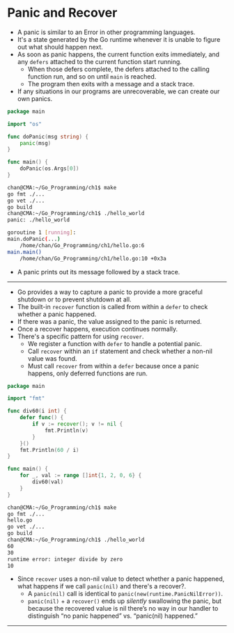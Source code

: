 # Panic and Recover

- A panic is similar to an Error in other programming languages.
- It's a state generated by the Go runtime whenever it is unable to figure out what should happen next.
- As soon as panic happens, the current function exits immediately, and any `defers` attached to the current function start running.
  - When those defers complete, the defers attached to the calling function run, and so on until `main` is reached.
  - The program then exits with a message and a stack trace.
- If any situations in our programs are unrecoverable, we can create our own panics. 

```go
package main

import "os"

func doPanic(msg string) {
	panic(msg)
}

func main() {
	doPanic(os.Args[0])
}
```

```sh
chan@CMA:~/Go_Programming/ch1$ make
go fmt ./...
go vet ./...
go build
chan@CMA:~/Go_Programming/ch1$ ./hello_world
panic: ./hello_world

goroutine 1 [running]:
main.doPanic(...)
	/home/chan/Go_Programming/ch1/hello.go:6
main.main()
	/home/chan/Go_Programming/ch1/hello.go:10 +0x3a
```

- A panic prints out its message followed by a stack trace.

---

- Go provides a way to capture a panic to provide a more graceful shutdown or to prevent shutdown at all.
- The built-in `recover` function is called from within a `defer` to check whether a panic happened.
- If there was a panic, the value assigned to the panic is returned.
- Once a recover happens, execution continues normally.
- There's a specific pattern for using `recover`.
  - We register a function with `defer` to handle a potential panic. 
  - Call `recover` within an `if` statement and check whether a non-nil value was found. 
  - Must call `recover` from within a `defer` because once a panic happens, only deferred functions are run.

```go
package main

import "fmt"

func div60(i int) {
	defer func() {
		if v := recover(); v != nil {
			fmt.Println(v)
		}
	}()
	fmt.Println(60 / i)
}

func main() {
	for _, val := range []int{1, 2, 0, 6} {
		div60(val)
	}
}
```

```sh
chan@CMA:~/Go_Programming/ch1$ make
go fmt ./...
hello.go
go vet ./...
go build
chan@CMA:~/Go_Programming/ch1$ ./hello_world
60
30
runtime error: integer divide by zero
10
```

- Since `recover` uses a non-nil value to detect whether a panic happened, what happens if we call `panic(nil)` and there's a recover?.
  - A `panic(nil)` call is identical to `panic(new(runtime.PanicNilError))`.
  - `panic(nil)` + a `recover()` ends up *silently* swallowing the panic, but because the recovered value is nil there’s no way in our handler to distinguish “no panic happened” vs. “panic(nil) happened.”

---

